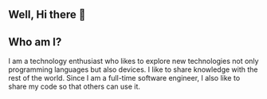 ## Well, Hi there 👋

<!--
**shaniranasinghe/shaniranasinghe** is a ✨ _special_ ✨ repository because its `README.md` (this file) appears on your GitHub profile.

Here are some ideas to get you started:

- 🔭 I’m currently working on ...
- 🌱 I’m currently learning ...
- 👯 I’m looking to collaborate on ...
- 🤔 I’m looking for help with ...
- 💬 Ask me about ...
- 📫 How to reach me: ...
- 😄 Pronouns: ...
- ⚡ Fun fact: ...
-->

## Who am I?

I am a technology enthusiast who likes to explore new technologies not only programming languages ​​but also devices. I like to share knowledge with the rest of the world. Since I am a full-time software engineer, I also like to share my code so that others can use it.

